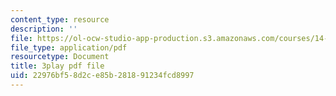 ```yaml
---
content_type: resource
description: ''
file: https://ol-ocw-studio-app-production.s3.amazonaws.com/courses/14-01sc-principles-of-microeconomics-fall-2011/22976bf58d2ce85b281891234fcd8997_WmnViAaMdGM.pdf
file_type: application/pdf
resourcetype: Document
title: 3play pdf file
uid: 22976bf5-8d2c-e85b-2818-91234fcd8997
---
```


